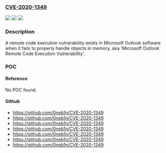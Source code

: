 ### [CVE-2020-1349](https://cve.mitre.org/cgi-bin/cvename.cgi?name=CVE-2020-1349)
![](https://img.shields.io/static/v1?label=Product&message=Microsoft%20Outlook&color=blue)
![](https://img.shields.io/static/v1?label=Version&message=n%2Fa&color=blue)
![](https://img.shields.io/static/v1?label=Vulnerability&message=Remote%20Code%20Execution&color=brighgreen)

### Description

A remote code execution vulnerability exists in Microsoft Outlook software when it fails to properly handle objects in memory, aka 'Microsoft Outlook Remote Code Execution Vulnerability'.

### POC

#### Reference
No POC found.

#### Github
- https://github.com/0neb1n/CVE-2020-1349
- https://github.com/0neb1n/CVE-2020-1349
- https://github.com/0neb1n/CVE-2020-1349
- https://github.com/0neb1n/CVE-2020-1349
- https://github.com/0neb1n/CVE-2020-1349
- https://github.com/0neb1n/CVE-2020-1349
- https://github.com/0neb1n/CVE-2020-1349

